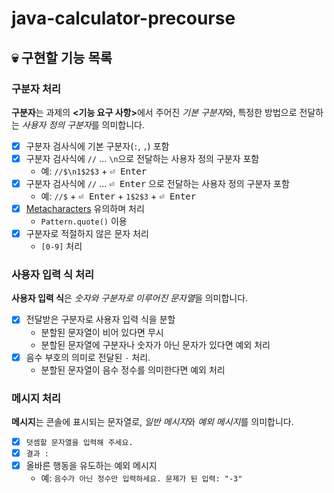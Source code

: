 # java-calculator-precourse


## :skull: 구현할 기능 목록


### 구분자 처리

**구분자**는 과제의 <b><기능 요구 사항></b>에서 주어진 *기본 구분자*와, 특정한 방법으로 전달하는 *사용자 정의 구분자*를 의미합니다.

- [x] 구분자 검사식에 기본 구분자(`:`, `,`) 포함
- [x] 구분자 검사식에 `//` ... `\n`으로 전달하는 사용자 정의 구분자 포함
    - 예: `//$\n1$2$3` + <kbd>⏎ Enter</kbd>
- [x] 구분자 검사식에 `//` ... <kbd>⏎ Enter</kbd> 으로 전달하는 사용자 정의 구분자 포함
    - 예: `//$` + <kbd>⏎ Enter</kbd> + `1$2$3` + <kbd>⏎ Enter</kbd>
- [x] [Metacharacters](https://www.geeksforgeeks.org/metacharacters-in-java-regex/) 유의하며 처리
  - `Pattern.quote()` 이용
- [x] 구분자로 적절하지 않은 문자 처리
  - `[0-9]` 처리


### 사용자 입력 식 처리

**사용자 입력 식**은 *숫자와 구분자로 이루어진 문자열*을 의미합니다.
- [x] 전달받은 구분자로 사용자 입력 식을 분할
  - 분할된 문자열이 비어 있다면 무시
  - 분할된 문자열에 구분자나 숫자가 아닌 문자가 있다면 예외 처리
- [x] 음수 부호의 의미로 전달된 `-` 처리.
  - 분할된 문자열이 음수 정수를 의미한다면 예외 처리


### 메시지 처리

**메시지**는 콘솔에 표시되는 문자열로, *일반 메시지*와 *예외 메시지*를 의미합니다.

- [x] `덧셈할 문자열을 입력해 주세요.`
- [x] `결과 : `
- [x] 올바른 행동을 유도하는 예외 메시지
  - 예: `음수가 아닌 정수만 입력하세요. 문제가 된 입력: "-3"`